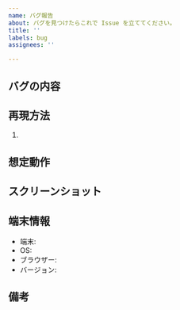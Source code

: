 ```yaml
---
name: バグ報告
about: バグを見つけたらこれで Issue を立ててください。
title: ''
labels: bug
assignees: ''

---
```


## バグの内容
<!-- バグの内容を説明してください。 -->

## 再現方法
<!-- そのバグを起こす方法を説明してください。 -->

1.

## 想定動作
<!-- 動作が正しい場合はどのような動作になるはずなのかを教えてください。 -->

## スクリーンショット
<!-- 可能ならばスクリーンショットを添付してください。 -->

## 端末情報
<!-- そのバグを起こした端末について教えてください。 -->

- 端末:
- OS:
- ブラウザー:
- バージョン:

## 備考
<!-- 他になにか伝えたいことがあれば教えてください。 -->
